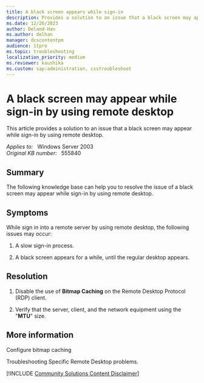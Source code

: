 ```yaml
---
title: A black screen appears while sign-in
description: Provides a solution to an issue that a black screen may appear while sign-in by using remote desktop.
ms.date: 12/26/2023
author: Deland-Han
ms.author: delhan
manager: dcscontentpm
audience: itpro
ms.topic: troubleshooting
localization_priority: medium
ms.reviewer: kaushika
ms.custom: sap:administration, csstroubleshoot
---
```

# A black screen may appear while sign-in by using remote desktop

This article provides a solution to an issue that a black screen may appear while sign-in by using remote desktop.

_Applies to:_ &nbsp; Windows Server 2003  
_Original KB number:_ &nbsp; 555840

## Summary

The following knowledge base can help you to resolve the issue of a black screen may appear while sign-in by using remote desktop.

## Symptoms

While sign in into a remote server by using remote desktop, the following issues may occur:

1. A slow sign-in process.

2. A black screen appears for a while, until the regular desktop appears.

## Resolution

1. Disable the use of **Bitmap Caching** on the Remote Desktop Protocol (RDP) client.

2. Verify that the server, client, and the network equipment using the "**MTU**" size.

## More information

Configure bitmap caching

Troubleshooting Specific Remote Desktop problems.

[!INCLUDE [Community Solutions Content Disclaimer](../../includes/community-solutions-content-disclaimer.md)]

